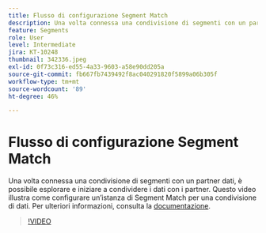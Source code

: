 ```yaml
---
title: Flusso di configurazione Segment Match
description: Una volta connessa una condivisione di segmenti con un partner dati, è possibile esplorare e iniziare a condividere i dati con i partner. Questo video illustra il processo di ... (Le descrizioni devono essere comprese tra 60 e 160 caratteri)
feature: Segments
role: User
level: Intermediate
jira: KT-10248
thumbnail: 342336.jpeg
exl-id: 0f73c316-ed55-4a33-9603-a58e90dd205a
source-git-commit: fb667fb7439492f8ac040291820f5899a06b305f
workflow-type: tm+mt
source-wordcount: '89'
ht-degree: 46%

---
```


# Flusso di configurazione Segment Match

Una volta connessa una condivisione di segmenti con un partner dati, è possibile esplorare e iniziare a condividere i dati con i partner. Questo video illustra come configurare un’istanza di Segment Match per una condivisione di dati. Per ulteriori informazioni, consulta la [documentazione](https://experienceleague.adobe.com/docs/experience-platform/segmentation/ui/segment-match/overview.html?lang=it).

>[!VIDEO](https://video.tv.adobe.com/v/342336/?learn=on&enablevpops)

